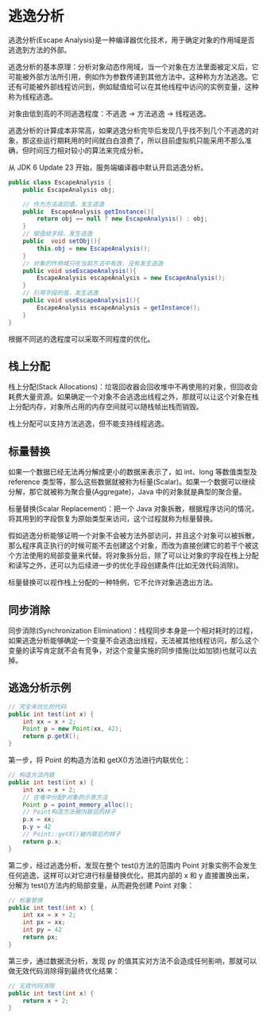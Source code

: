 # 逃逸分析

逃逸分析(Escape Analysis)是一种编译器优化技术，用于确定对象的作用域是否逃逸到方法的外部。

逃逸分析的基本原理：分析对象动态作用域，当一个对象在方法里面被定义后，它可能被外部方法所引用，例如作为参数传递到其他方法中，这种称为方法逃逸。它还有可能被外部线程访问到，例如赋值给可以在其他线程中访问的实例变量，这种称为线程逃逸。

对象由低到高的不同逃逸程度：不逃逸 -> 方法逃逸 -> 线程逃逸。

逃逸分析的计算成本非常高，如果逃逸分析完毕后发现几乎找不到几个不逃逸的对象，那这些运行期耗用的时间就白白浪费了，所以目前虚拟机只能采用不那么准确，但时间压力相对较小的算法来完成分析。

从 JDK 6 Update 23 开始，服务端编译器中默认开启逃逸分析。

```java
public class EscapeAnalysis {
    public EscapeAnalysis obj;

    // 作为方法返回值，发生逃逸
    public  EscapeAnalysis getInstance(){
        return obj == null ? new EscapeAnalysis() : obj;
    }
    // 赋值给字段，发生逃逸
    public  void setObj(){
        this.obj = new EscapeAnalysis();
    }
    // 对象的作用域只在当前方法中有效，没有发生逃逸
    public void useEscapeAnalysis(){
        EscapeAnalysis escapeAnalysis = new EscapeAnalysis();
    }
    // 引用字段的值，发生逃逸
    public void useEscapeAnalysis1(){
        EscapeAnalysis escapeAnalysis = getInstance();
    }
}
```

根据不同逃的逸程度可以采取不同程度的优化。

## 栈上分配

栈上分配(Stack Allocations)：垃圾回收器会回收堆中不再使用的对象，但回收会耗费大量资源。如果确定一个对象不会逃逸出线程之外，那就可以让这个对象在栈上分配内存，对象所占用的内存空间就可以随栈帧出栈而销毁。

栈上分配可以支持方法逃逸，但不能支持线程逃逸。

## 标量替换

如果一个数据已经无法再分解成更小的数据来表示了，如 int、long 等数值类型及 reference 类型等，那么这些数据就被称为标量(Scalar)。如果一个数据可以继续分解，那它就被称为聚合量(Aggregate)，Java 中的对象就是典型的聚合量。

标量替换(Scalar Replacement)：把一个 Java 对象拆散，根据程序访问的情况，将其用到的字段恢复为原始类型来访问，这个过程就称为标量替换。

假如逃逸分析能够证明一个对象不会被方法外部访问，并且这个对象可以被拆散，那么程序真正执行的时候可能不去创建这个对象，而改为直接创建它的若干个被这个方法使用的局部变量来代替。将对象拆分后，除了可以让对象的字段在栈上分配和读写之外，还可以为后续进一步的优化手段创建条件(比如无效代码消除)。

标量替换可以视作栈上分配的一种特例，它不允许对象逃逸出方法。

## 同步消除

同步消除(Synchronization Elimination)：线程同步本身是一个相对耗时的过程，如果逃逸分析能够确定一个变量不会逃逸出线程，无法被其他线程访问，那么这个变量的读写肯定就不会有竞争，对这个变量实施的同步措施(比如加锁)也就可以去掉。

## 逃逸分析示例

```java
// 完全未优化的代码
public int test(int x) {
    int xx = x + 2;
    Point p = new Point(xx, 42);
    return p.getX();
}
```

第一步，将 Point 的构造方法和 getX()方法进行内联优化：

```java
// 构造方法内联
public int test(int x) {
    int xx = x + 2;
    // 在堆中分配P对象的示意方法
    Point p = point_memory_alloc();
    // Point构造方法被内联后的样子
    p.x = xx;
    p.y = 42
    // Point::getX()被内联后的样子
    return p.x;
}
```

第二步，经过逃逸分析，发现在整个 test()方法的范围内 Point 对象实例不会发生任何逃逸，这样可以对它进行标量替换优化，把其内部的 x 和 y 直接置换出来，分解为 test()方法内的局部变量，从而避免创建 Point 对象：

```java
// 标量替换
public int test(int x) {
    int xx = x + 2;
    int px = xx;
    int py = 42
    return px;
}
```

第三步，通过数据流分析，发现 py 的值其实对方法不会造成任何影响，那就可以做无效代码消除得到最终优化结果：

```java
// 无效代码消除
public int test(int x) {
    return x + 2;
}
```

